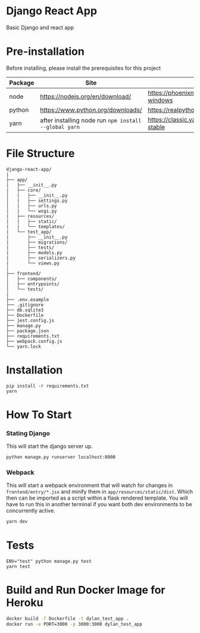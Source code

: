 # Django React App
Basic Django and react app

# Pre-installation
Before installing, please install the prerequisites for this project

| Package | Site | Guide |
| ----------- | ----------- | ----------- |
| node | https://nodejs.org/en/download/ |  https://phoenixnap.com/kb/install-node-js-npm-on-windows
| python | https://www.python.org/downloads/ | https://realpython.com/installing-python/
| yarn | after installing node run `npm install --global yarn` | https://classic.yarnpkg.com/en/docs/install/#windows-stable

# File Structure
```
django-react-app/
|
├── app/
|   ├── __init__.py
|   ├── core/
│   |   ├── __init__.py
│   |   ├── settings.py
│   |   ├── urls.py
│   |   └── wsgi.py
|   ├── resources/
|   |   ├── static/
|   |   └── templates/
|   └── test_app/
|       ├── __init__.py
|       ├── migrations/
|       ├── tests/
|       ├── models.py
|       ├── serializers.py
|       └── views.py 
|
├── frontend/
│   ├── components/
│   ├── entrypoints/
│   └── tests/
|
├── .env.example
├── .gitignore
├── db.sqlite3
├── Dockerfile
├── jest.config.js
├── manage.py
├── package.json
├── requirements.txt
├── webpack.config.js
└── yarn.lock
```

# Installation
```
pip install -r requirements.txt
yarn
```

# How To Start
### Stating Django
This will start the django server up.
```bash
python manage.py runserver localhost:8000
```

### Webpack
This will start a webpack environment that will watch for changes in `frontend/entry/*.jsx` and minify them in `app/resources/static/dist`. Which then can be imported as a script within a flask rendered template. You will have to run this in another terminal if you want both dev environments to be concurrently active.
```bash
yarn dev
```

# Tests
```
ENV="test" python manage.py test   
yarn test
```

# Build and Run Docker Image for Heroku
```bash
docker build -f Dockerfile -t dylan_test_app . 
docker run -e PORT=3000 -p 3000:3000 dylan_test_app 
```